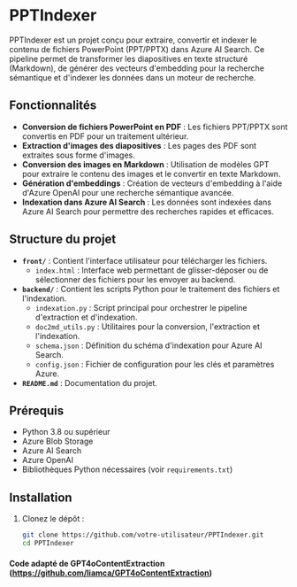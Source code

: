 # PPTIndexer

PPTIndexer est un projet conçu pour extraire, convertir et indexer le contenu de fichiers PowerPoint (PPT/PPTX) dans Azure AI Search. Ce pipeline permet de transformer les diapositives en texte structuré (Markdown), de générer des vecteurs d'embedding pour la recherche sémantique et d'indexer les données dans un moteur de recherche.

## Fonctionnalités

- **Conversion de fichiers PowerPoint en PDF** : Les fichiers PPT/PPTX sont convertis en PDF pour un traitement ultérieur.
- **Extraction d'images des diapositives** : Les pages des PDF sont extraites sous forme d'images.
- **Conversion des images en Markdown** : Utilisation de modèles GPT pour extraire le contenu des images et le convertir en texte Markdown.
- **Génération d'embeddings** : Création de vecteurs d'embedding à l'aide d'Azure OpenAI pour une recherche sémantique avancée.
- **Indexation dans Azure AI Search** : Les données sont indexées dans Azure AI Search pour permettre des recherches rapides et efficaces.

## Structure du projet

- **`front/`** : Contient l'interface utilisateur pour télécharger les fichiers.
  - `index.html` : Interface web permettant de glisser-déposer ou de sélectionner des fichiers pour les envoyer au backend.
- **`backend/`** : Contient les scripts Python pour le traitement des fichiers et l'indexation.
  - `indexation.py` : Script principal pour orchestrer le pipeline d'extraction et d'indexation.
  - `doc2md_utils.py` : Utilitaires pour la conversion, l'extraction et l'indexation.
  - `schema.json` : Définition du schéma d'indexation pour Azure AI Search.
  - `config.json` : Fichier de configuration pour les clés et paramètres Azure.
- **`README.md`** : Documentation du projet.

## Prérequis

- Python 3.8 ou supérieur
- Azure Blob Storage
- Azure AI Search
- Azure OpenAI
- Bibliothèques Python nécessaires (voir `requirements.txt`)

## Installation

1. Clonez le dépôt :
   ```bash
   git clone https://github.com/votre-utilisateur/PPTIndexer.git
   cd PPTIndexer

#### Code adapté de GPT4oContentExtraction (https://github.com/liamca/GPT4oContentExtraction)